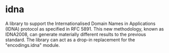 idna
====

A library to support the Internationalised Domain Names in Applications
(IDNA) protocol as specified in RFC 5891. This new methodology,
known as IDNA2008, can generate materially different results to the
previous standard. The library can act as a drop-in replacement for
the "encodings.idna" module.
